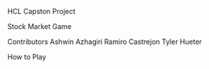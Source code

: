 HCL Capston Project

Stock Market Game

Contributors
Ashwin Azhagiri
Ramiro Castrejon
Tyler Hueter

How to Play
